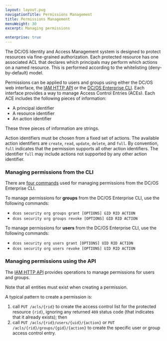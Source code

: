```yaml
---
layout: layout.pug
navigationTitle: Permissions Management
title: Permissions Management
menuWeight: 30
excerpt: Managing permissions

enterprise: true
---
```

<!-- The source repository for this topic is https://github.com/dcos/dcos-docs-site -->


The DC/OS Identity and Access Management system is designed to protect resources via fine-grained authorization.
Each protected resource has one associated ACL that declares which principals may perform which actions on a named resource. This is performed according to the whitelisting (deny-by-default) model.

Permissions can be applied to users and groups using either the DC/OS web interface, the [IAM HTTP API](/dcos/1.12/security/ent/iam-api/) or the [DC/OS Enterprise CLI](/dcos/1.12/cli/enterprise-cli/). Each interface provides a way to manage Access Control Entries (ACEs). Each ACE includes the following pieces of information:

* A principal identifier
* A resource identifier
* An action identifier

These three pieces of information are strings.

Action identifiers must be chosen from a fixed set of actions. The available action identifiers are `create`, `read`, `update`, `delete`, and `full`. By convention, `full` indicates that the permission supports all other action identifiers. The identifier `full` may include actions not supported by any other action identifier.

### Managing permissions from the CLI

There are [four commands](/dcos/1.12/cli/command-reference/dcos-security/#dcos-security-org) used for managing permissions from the DC/OS Enterprise CLI.

To manage permissions for **groups** from the DC/OS Enterprise CLI, use the following commands:

* `dcos security org groups grant [OPTIONS] GID RID ACTION`
* `dcos security org groups revoke [OPTIONS] GID RID ACTION`

To manage permissions for **users** from the DC/OS Enterprise CLI, use the following commands:

* `dcos security org users grant [OPTIONS] UID RID ACTION`
* `dcos security org users revoke [OPTIONS] UID RID ACTION`

### Managing permissions using the API

The [IAM HTTP API](/dcos/1.12/security/ent/iam-api/) provides operations to manage permissions for users and groups.

Note that all entities must exist when creating a permission.

A typical pattern to create a permission is:

1. call `PUT /acls/{rid}` to create the access control list for the protected resource `{rid}`, ignoring any returned `409` status code (that indicates that it already exists); then
1. call `PUT /acls/{rid}/users/{uid}/{action}`  or `PUT /acls/{rid}/groups/{gid}/{action}` to create the specific user or group access control entry.
